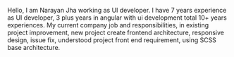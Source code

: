 Hello, I am Narayan Jha working as UI developer. I have 7 years experience as UI developer, 3 plus years in angular with ui development total 10+ years experiences. My current company job and responsibilities, in existing project improvement, new project create frontend architecture, responsive design, issue fix, understood project front end requirement, using SCSS base architecture.
